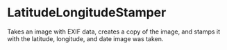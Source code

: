 # LatitudeLongitudeStamper
Takes an image with EXIF data, creates a copy of the image, and stamps it with the latitude, longitude, and date image was taken.
